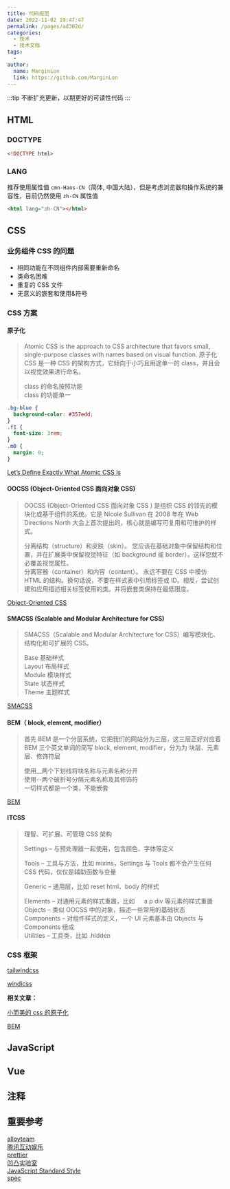 ```yaml
---
title: 代码规范
date: 2022-11-02 19:47:47
permalink: /pages/ad302d/
categories:
  - 技术
  - 技术文档
tags:
  -
author:
  name: MarginLon
  link: https://github.com/MarginLon
---
```


:::tip
不断扩充更新，以期更好的可读性代码
:::

## HTML

### DOCTYPE

```html
<!DOCTYPE html>
```

### LANG

推荐使用属性值 `cmn-Hans-CN`（简体, 中国大陆），但是考虑浏览器和操作系统的兼容性，目前仍然使用 `zh-CN` 属性值

```html
<html lang="zh-CN"></html>
```

## CSS

### 业务组件 CSS 的问题

- 相同功能在不同组件内部需要重新命名
- 类命名困难
- 重复的 CSS 文件
- 无意义的嵌套和使用&符号

### CSS 方案

#### 原子化

> Atomic CSS is the approach to CSS architecture that favors small, single-purpose classes with names based on visual function.
> 原子化 CSS 是一种 CSS 的架构方式，它倾向于小巧且用途单一的 class，并且会以视觉效果进行命名。
>
> class 的命名按照功能  
> class 的功能单一

```css
.bg-blue {
  background-color: #357edd;
}
.f1 {
  font-size: 3rem;
}
.m0 {
  margin: 0;
}
```

[Let’s Define Exactly What Atomic CSS is](https://css-tricks.com/lets-define-exactly-atomic-css/)

#### OOCSS (Object-Oriented CSS 面向对象 CSS)

> OOCSS (Object-Oriented CSS 面向对象 CSS ) 是组织 CSS 的领先的模块化或基于组件的系统。它是 Nicole Sullivan 在 2008 年在 Web Directions North 大会上首次提出的，核心就是编写可复用和可维护的样式。
>
> 分离结构（structure）和皮肤（skin）。 您应该在基础对象中保留结构和位置，并在扩展类中保留视觉特征（如 background 或 border）。这样您就不必覆盖视觉属性。  
> 分离容器（container）和内容（content）。 永远不要在 CSS 中模仿 HTML 的结构。换句话说，不要在样式表中引用标签或 ID。相反，尝试创建和应用描述相关标签使用的类。并将嵌套类保持在最低限度。

[Object-Oriented CSS](http://oocss.org/)

#### SMACSS (Scalable and Modular Architecture for CSS)

> SMACSS（Scalable and Modular Architecture for CSS）编写模块化、结构化和可扩展的 CSS。
>
> Base 基础样式  
> Layout 布局样式  
> Module 模块样式  
> State 状态样式  
> Theme 主题样式

[SMACSS](http://smacss.com/)

#### BEM（ block, element, modifier）

> 首先 BEM 是一个分层系统，它把我们的网站分为三层，这三层正好对应着 BEM 三个英文单词的简写 block, element, modifier，分为为 块层、元素层、修饰符层
>
> 使用\_\_两个下划线将块名称与元素名称分开  
> 使用--两个破折号分隔元素名称及其修饰符  
> 一切样式都是一个类，不能嵌套

[BEM](https://getbem.com/)

#### ITCSS

> 理智、可扩展、可管理 CSS 架构
>
> Settings – 与预处理器一起使用，包含颜色、字体等定义
>
> Tools – 工具与方法，比如 mixins，Settings 与 Tools 都不会产生任何 CSS 代码，仅仅是辅助函数与变量
>
> Generic – 通用层，比如 reset html、body 的样式
>
> Elements – 对通用元素的样式重置，比如 　 a p div 等元素的样式重置 Objects – 类似 OOCSS 中的对象，描述一些常用的基础状态  
> Components – 对组件样式的定义，一个 UI 元素基本由 Objects 与 Components 组成  
> Utilities – 工具类，比如 .hidden

### CSS 框架

[tailwindcss](https://github.com/tailwindlabs/tailwindcss)

[windicss](https://github.com/windicss/windicss)

**相关文章：**

[小而美的 css 的原子化](https://juejin.cn/post/7161211941652791304)

[BEM](https://juejin.cn/post/7161211941652791304)

## JavaScript

## Vue

## 注释

## 重要参考

[alloyteam](http://alloyteam.github.io/CodeGuide/#css-declaration-order)  
[腾讯互动娱乐](https://tgideas.qq.com/doc/frontend/)  
[prettier](https://prettier.io/docs/en/index.html)  
[凹凸实验室](https://guide.aotu.io/docs/html/code.html)  
[JavaScript Standard Style](https://github.com/standard/standard)  
[spec](https://github.com/ecomfe/spec)

